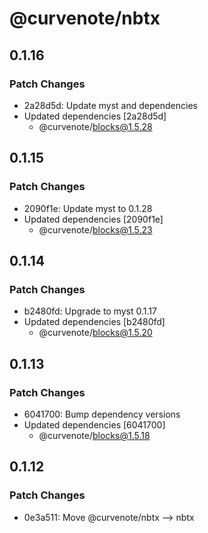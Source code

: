 # @curvenote/nbtx

## 0.1.16

### Patch Changes

- 2a28d5d: Update myst and dependencies
- Updated dependencies [2a28d5d]
  - @curvenote/blocks@1.5.28

## 0.1.15

### Patch Changes

- 2090f1e: Update myst to 0.1.28
- Updated dependencies [2090f1e]
  - @curvenote/blocks@1.5.23

## 0.1.14

### Patch Changes

- b2480fd: Upgrade to myst 0.1.17
- Updated dependencies [b2480fd]
  - @curvenote/blocks@1.5.20

## 0.1.13

### Patch Changes

- 6041700: Bump dependency versions
- Updated dependencies [6041700]
  - @curvenote/blocks@1.5.18

## 0.1.12

### Patch Changes

- 0e3a511: Move @curvenote/nbtx --> nbtx
